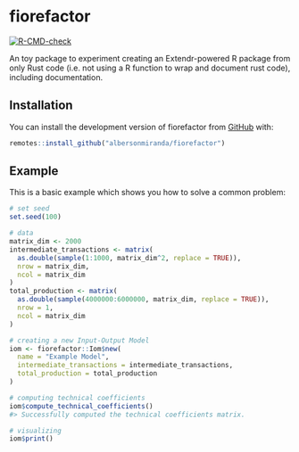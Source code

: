 
<!-- README.md is generated from README.Rmd. Please edit that file -->

# fiorefactor

<!-- badges: start -->

[![R-CMD-check](https://github.com/albersonmiranda/fiorefactor/actions/workflows/R-CMD-check.yaml/badge.svg)](https://github.com/albersonmiranda/fiorefactor/actions/workflows/R-CMD-check.yaml)
<!-- badges: end -->

An toy package to experiment creating an Extendr-powered R package from
only Rust code (i.e. not using a R function to wrap and document rust
code), including documentation.

## Installation

You can install the development version of fiorefactor from
[GitHub](https://github.com/) with:

``` r
remotes::install_github("albersonmiranda/fiorefactor")
```

## Example

This is a basic example which shows you how to solve a common problem:

``` r
# set seed
set.seed(100)

# data
matrix_dim <- 2000
intermediate_transactions <- matrix(
  as.double(sample(1:1000, matrix_dim^2, replace = TRUE)),
  nrow = matrix_dim,
  ncol = matrix_dim
)
total_production <- matrix(
  as.double(sample(4000000:6000000, matrix_dim, replace = TRUE)),
  nrow = 1,
  ncol = matrix_dim
)

# creating a new Input-Output Model
iom <- fiorefactor::Iom$new(
  name = "Example Model",
  intermediate_transactions = intermediate_transactions,
  total_production = total_production
)

# computing technical coefficients
iom$compute_technical_coefficients()
#> Successfully computed the technical coefficients matrix.

# visualizing
iom$print()
```
